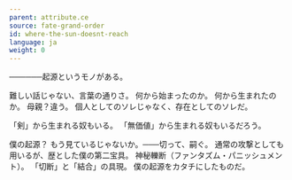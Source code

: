 ```yaml
---
parent: attribute.ce
source: fate-grand-order
id: where-the-sun-doesnt-reach
language: ja
weight: 0
---
```


──────起源というモノがある。

難しい話じゃない、言葉の通りさ。
何から始まったのか。
何から生まれたのか。
母親？違う。
個人としてのソレじゃなく、存在としてのソレだ。

「剣」から生まれる奴もいる。
「無価値」から生まれる奴もいるだろう。

僕の起源？
もう見ているじゃないか。───切って、嗣ぐ。
通常の攻撃としても用いるが、歴とした僕の第二宝具。
神秘轢断（ファンタズム・パニッシュメント）。
「切断」と「結合」の具現。
僕の起源をカタチにしたものだ。

